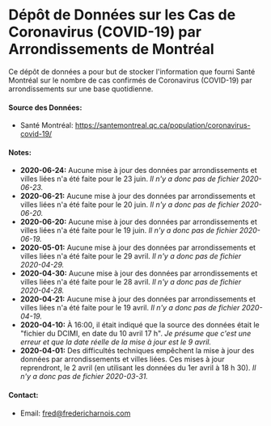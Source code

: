 # Dépôt de Données sur les Cas de Coronavirus (COVID-19) par Arrondissements de Montréal
Ce dépôt de données a pour but de stocker l'information que fourni Santé Montréal sur le nombre de cas confirmés de Coronavirus (COVID-19) par arrondissements sur une base quotidienne.

#### Source des Données:
* Santé Montréal: https://santemontreal.qc.ca/population/coronavirus-covid-19/

#### Notes:
* **2020-06-24:** Aucune mise à jour des données par arrondissements et villes liées n'a été faite pour le 23 juin. *Il n'y a donc pas de fichier 2020-06-23.*
* **2020-06-21:** Aucune mise à jour des données par arrondissements et villes liées n'a été faite pour le 20 juin. *Il n'y a donc pas de fichier 2020-06-20.*
* **2020-06-20:** Aucune mise à jour des données par arrondissements et villes liées n'a été faite pour le 19 juin. *Il n'y a donc pas de fichier 2020-06-19.*
* **2020-05-01:** Aucune mise à jour des données par arrondissements et villes liées n'a été faite pour le 29 avril. *Il n'y a donc pas de fichier 2020-04-29.*
* **2020-04-30:** Aucune mise à jour des données par arrondissements et villes liées n'a été faite pour le 28 avril. *Il n'y a donc pas de fichier 2020-04-28.*
* **2020-04-21:** Aucune mise à jour des données par arrondissements et villes liées n'a été faite pour le 19 avril. *Il n'y a donc pas de fichier 2020-04-19.*
* **2020-04-10:** À 16:00, il était indiqué que la source des données était le "fichier du DCIMI, en date du 10 avril 17 h". *Je présume que c'est une erreur et que la date réelle de la mise à jour est le 9 avril.*
* **2020-04-01:** Des difficultés techniques empêchent la mise à jour des données par arrondissements et villes liées. Ces mises à jour reprendront, le 2 avril (en utilisant les données du 1er avril à 18 h 30). *Il n'y a donc pas de fichier 2020-03-31.*

#### Contact:
* Email: fred@fredericharnois.com
